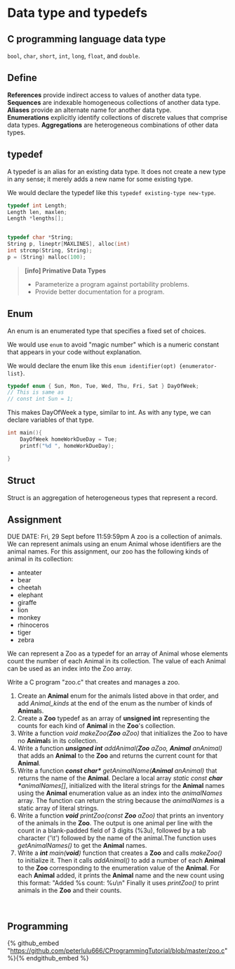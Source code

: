 # Data type and typedefs      

## C programming language data type      

`bool`, `char`, `short`, `int`, `long`, `float`, and `double`.      



## Define      

**References** provide indirect access to values of another data type.        
**Sequences** are indexable homogeneous collections of another data type.        
**Aliases** provide an alternate name for another data type.        
**Enumerations** explicitly identify collections of discrete values that comprise data types.
**Aggregations** are heterogeneous combinations of other data types.        







## typedef      

A typedef is an alias for an existing data type. It does not create a new type in any sense; it merely adds a new name for some existing type.      












We would declare the typedef like this `typedef existing-type new-type`.      

```c      
typedef int Length;
Length len, maxlen;
Length *lengths[];


typedef char *String;
String p, lineptr[MAXLINES], alloc(int)
int strcmp(String, String);
p = (String) malloc(100);            

```      

> **[info] Primative Data Types**
> * Parameterize a program against portability problems.
> * Provide better documentation for a program.     
>  
 












## Enum      

An enum is an enumerated type that specifies a fixed set of choices.      

We would use `enum` to avoid "magic number" which is a numeric constant that appears in your code without explanation.               

We would declare the enum like this `enum identifier(opt) {enumerator-list}`.     

```c     
typedef enum { Sun, Mon, Tue, Wed, Thu, Fri, Sat } DayOfWeek;      
// This is same as 
// const int Sun = 1;        
```      

This makes DayOfWeek a type, similar to int. As with any type, we can declare variables of that type.      

```c     
int main(){
    DayOfWeek homeWorkDueDay = Tue;
    printf("%d ", homeWorkDueDay);

}      

```        






## Struct      

Struct is an aggregation of heterogeneous types that represent a record.      


## Assignment      



DUE DATE: Fri, 29 Sept before 11:59:59pm
A zoo is a collection of animals. We can represent animals using an enum Animal whose identifiers are the animal names. For this assignment, our zoo has the following kinds of animal in its collection:

* anteater
* bear
* cheetah
* elephant
* giraffe
* lion
* monkey
* rhinoceros
* tiger
* zebra     

We can represent a Zoo as a typedef for an array of Animal whose elements count the number of each Animal in its collection. The value of each Animal can be used as an index into the Zoo array.

Write a C program "zoo.c" that creates and manages a zoo.
    

<ol>
            <li>
            Create an <strong>Animal</strong> enum for the 
            animals listed above in that order, and add 
            <em>Animal_kinds</em> at the end of the enum as
            the number of kinds of <strong>Animal</strong>s.
            </li>
            <li>
            Create a <strong>Zoo</strong> typedef as an array
            of <strong>unsigned
            int</strong> representing the counts for each 
             kind of <strong>Animal</strong> in the
            <strong>Zoo</strong>'s collection.
            </li>
            <li>
            Write a function 
            <em>void makeZoo(<strong>Zoo</strong> aZoo)</em>
            that initializes the Zoo to have no 
            <strong>Animal</strong>s in its collection.
            </li>
            <li>
            Write a function <em><strong>unsigned int</strong>
            addAnimal(<strong>Zoo</strong> aZoo, 
            <strong>Animal</strong> anAnimal)</em> that
            adds an <strong>Animal</strong> to the 
            <strong>Zoo</strong> and returns the current
            count for that <strong>Animal</strong>.
            </li>
            <li>
            Write a function 
            <em><strong>const char*</strong> 
            getAnimalName(<strong>Animal</strong> anAnimal)</em> 
            that returns the name of the 
            <strong>Animal</strong>. Declare a
            local array <em>static const 
            <strong>char *</strong>animalNames[]</em>, 
            initialized with the
            literal strings for the <strong>Animal</strong> 
            names using the <strong>Animal</strong> 
            enumeration value 
            as an index into the <em>animalNames</em>
            array. The function can return the string 
            because the <em>animalNames</em> is a static 
            array of literal strings.
            </li>
            <li>
            Write a function 
            <em><strong>void</strong> 
            printZoo(const <strong>Zoo</strong> aZoo)</em>
            that prints an inventory of the animals in the
            <strong>Zoo</strong>. The output is one animal 
            per line with the
            count in a blank-padded field of 3 digits (%3u),
            followed by a tab character ('\t') followed by
            the name of the animal.The function uses
            <em>getAnimalNames()</em> to get the 
            <strong>Animal</strong> names.
            </li>
            <li>
            Write a
            <em><strong>int</strong> 
            main(<strong>void</strong>)</em>
            function that creates a <strong>Zoo</strong>
            and calls <em>makeZoo()</em> to initialize it.
            Then it calls <em>addAnimal()</em> to add a number
            of each <strong>Animal</strong> to the 
            <strong>Zoo</strong> corresponding to the
            enumeration value of the <strong>Animal</strong>. 
            For each <strong>Animal</strong> added, it prints
            the <strong>Animal</strong> name and the new count
            using this format:
            "Added %s count: %u\n" Finally it uses 
            <em>printZoo()</em> to print animals in the 
            <strong>Zoo</strong> and their counts.
            </li>
            </ol>     


<br/>








## Programming      

{% github_embed "https://github.com/peterlulu666/CProgrammingTutorial/blob/master/zoo.c" %}{% endgithub_embed %}        



































